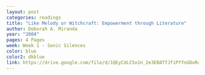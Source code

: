 ```yaml
---
layout: post
categories: readings
title: "Like Melody or Witchcraft: Empowerment through Literature"
author: Deborah A. Miranda
year: "2004"
pages: 4 Pages
week: Week 1 - Sonic Silences
color: blue
color2: dkblue
link: https://drive.google.com/file/d/1QEyCdLC5o1n_2e3EB8TfJfiPffnGDoRu/view?usp=share_link
---
```

